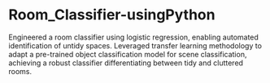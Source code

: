 # Room_Classifier-usingPython
Engineered a room classifier using logistic regression, enabling automated identification of untidy spaces. Leveraged transfer learning methodology to adapt a pre-trained object classification model for scene classification, achieving a robust classifier differentiating between tidy and cluttered rooms.
